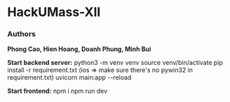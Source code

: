 # HackUMass-XII

### Authors  
**Phong Cao, Hien Hoang, Doanh Phung, Minh Bui**

**Start backend server:**
python3 -m venv venv
source venv/bin/activate
pip install -r requirement.txt (ios => make sure there's no pywin32 in requirement.txt)
uvicorn main:app --reload

**Start frontend:**
npm i 
npm run dev
